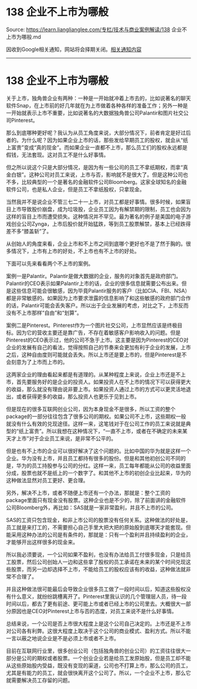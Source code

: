 # 138 企业不上市为哪般 

Source: https://learn.lianglianglee.com/专栏/技术与商业案例解读/138 企业不上市为哪般.md

因收到Google相关通知，网站将会择期关闭。[相关通知内容](https://lumendatabase.org/notices/44265620)

---

# 138 企业不上市为哪般

关于上市，独角兽企业有两种：一种是一开始就冲着上市去的，比如说著名的聊天软件Snap，在上市前的好几年就在为上市做着各种各样的准备工作；另外一种是一开始就表示上市不重要，比如说著名的大数据独角兽公司Palantir和图片社交公司Pinterest。

那么到底哪种更好呢？我认为从员工角度来说，大部分情况下，前者肯定是好过后者的。为什么呢？因为如果企业上市的话，那些发给早期员工的股权，就会从“纸上富贵”变成“真的现金”。而如果企业一直都不上市，那么员工们的股权永远都是假钱，无法套现。这对员工不是什么好事情。

但之所以说这个只是大部分情况，是因为有一些公司的员工不拿纸期权，而拿“真金白银”。这种公司对员工来说，上市与否，影响就不是很大了。但是这种公司也不多，比较典型的一个是著名的金融软件公司Bloomberg。这家全球知名的金融软件公司，也是私人企业，但是员工不拿纸股权，只拿现金。

当然我并不是说企业不管三七二十一上市，对员工都是好事情。很多时候，如果盲目上市导致股价崩盘，成为垃圾股，企业员工因为有解禁期的限制，员工也会因为这样的盲目上市而遭受损失。这种情况并不罕见。最为著名的例子是美国的电子游戏创业公司Zynga，上市后股价就开始猛跌，等到员工股票解禁，基本上已经跌得差不多“膝盖斩”了。

从创始人的角度来看，企业上市和不上市之间到底哪个更好也不是了然于胸的。很多情况下，上市有上市的好处，不上市也有不上市的好处。

下面可以先来看看两个不上市的案例。

案例一是Palantir。Palantir是做大数据的企业，服务的对象首先是政府部门。Palantir的CEO表示如果Palantir上市的话，企业的很多信息就需要公布出来。但是这些信息可能会很敏感，因为毕竟Palantir服务的客户（比如CIA、FBI、NSA）都是非常敏感的。如果因为上市要求泄露的信息影响了和这些敏感的政府部门合作的话，Palantir可能会丢失客户。所以出于企业发展的考虑，对比之下，上市反而没有不上市那样“自由”和“划算”。

案例二是Pinterest。Pinterest作为一个图片社交公司，上市显然应该是终极目标。因为它的营收主要还是靠广告，不存在着敏感客户影响收入的问题。但是Pinterest的CEO表示过，他的公司不急于上市。这主要是因为Pinterest的CEO对企业的发展有自己的看法，觉得按照自己的节奏来会更加有利于企业的发展，上市之后，这种自由度则可能就会丢失。所以上市还是要上市的，但是Pinterest是不会刻意为了上市而上市的。

这两家企业的理由看起来都是有道理的。从某种程度上来说，企业上市还是不上市，首先要服务好的是企业的投资人。如果投资人在不上市的情况下可以获得更大的收益，那么就没有理由说非要上市。如果投资人通过上市的方式可以更灵活地退出，或者获得更多的收益，那么投资人也更乐于见到上市。

但是现在的很多互联网创业公司，因为本身现金不是很多，所以工资的整个package的一部分往往包含了很多公司的期权。如果公司不上市，这些期权一般就没有什么有效的兑现途径。这样一来，这笔钱对于在公司工作的员工来说就是典型的“纸上富贵”。所以我想在这种情况下，“一直不上市，或者在不确定的未来某天才上市”对于企业员工来说，是非常不公平的。

但是也有不上市的企业可以很好解决了这个问题的。比如中国的华为就是这样一个企业。华为没有上市，并且员工都持有很多的股份。但是和其他初创公司不同的是，华为的员工持股参与公司的分红。这样一来，员工每年都能从公司的收益里面分成，股票也就不是纸上的一个数字了。和其他不上市的初创企业比起来，华为的这种做法显然对员工更好、更合理。

另外，解决不上市，或者不随便上市还有一个办法，那就是：整个工资的package里面只有现金没有股票。这种企业也是不少的，除了前面讲的金融软件公司Bloomberg外，再比如：SAS就是一家非常盈利，并且不上市的公司。

SAS的工资只包含现金，和非上市公司的股票没有任何关系。这种做法的好处是，员工就是来打工的，不需要担心自己手里大把大把的原始股到底哪天才能套现。但能采用这种办法的公司是有条件的，那就是：只有一个盈利并且持续盈利的企业，才能够开出这样很多的现金来。

所以我必须要说，一个公司如果不盈利，也没有办法给员工付很多现金，只是给员工股票，然后公司创始人一边和这些拿了股权的员工承诺在未来的某个时间兑现这些股票，而另一边却选择不上市，不能给员工的股权应该有的收益，这种做法就非常不合理了。

并且这种做法很可能最后会导致企业很多员工做了一段时间以后，知道这些股权没有什么意义，就纷纷跳槽离开了。Pinterest里我认识的几个管理层人员，待一段时间以后，都去了更有前途、更可能上市或者已经上市的公司里去。大概很大一部分原因也是CEO对Pinterest上市与否的态度，对员工来说不是什么好事情。

总结来说，一个公司是否上市很大程度上是这个公司自己决定的。上市还是不上市对公司各有利弊。这很大程度上取决于这个公司的商业模式、盈利方式。所以不能一言以蔽之地说企业是不是必须上市或者不上市。

目前在互联网行业里，很多创业公司（包括独角兽的创业公司）的工资往往很大一部分是公司的期权或者股票。一个创业企业若是给员工发原始股，但是员工却不能从这些原始股内受益，既没有变现的渠道，公司也不打算上市，那么公司的员工，尤其是有能力的员工，就会很快离开这个公司了。所以，一个企业不上市，那么它就需要解决员工存留的问题。